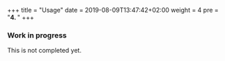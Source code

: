 +++
title = "Usage"
date = 2019-08-09T13:47:42+02:00
weight = 4
pre = "<b>4. </b>"
+++

### Work in progress

This is not completed yet.

